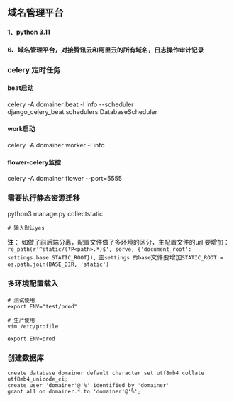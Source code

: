 ## 域名管理平台

#### 1、python 3.11
#### 6、域名管理平台，对接腾讯云和阿里云的所有域名，日志操作审计记录


### celery 定时任务
#### beat启动
celery -A domainer beat -l info --scheduler django_celery_beat.schedulers:DatabaseScheduler

#### work启动
celery -A domainer worker -l info

#### flower-celery监控
celery -A domainer flower --port=5555

### 需要执行静态资源迁移
python3 manage.py collectstatic
```angular2html
# 输入默认yes
```
**注**： 如做了前后端分离，配置文件做了多环境的区分，主配置文件的url 要增加：`re_path(r'^static/(?P<path>.*)$', serve, {'document_root': settings.base.STATIC_ROOT}),`
主`settings 的base`文件要增加`STATIC_ROOT = os.path.join(BASE_DIR, 'static')`

### 多环境配置载入
```
# 测试使用
export ENV="test/prod"

# 生产使用
vim /etc/profile

export ENV=prod
```

### 创建数据库
```
create database domainer default character set utf8mb4 collate utf8mb4_unicode_ci;
create user 'domainer'@'%' identified by 'domainer'
grant all on domainer.* to 'domainer'@'%';
```